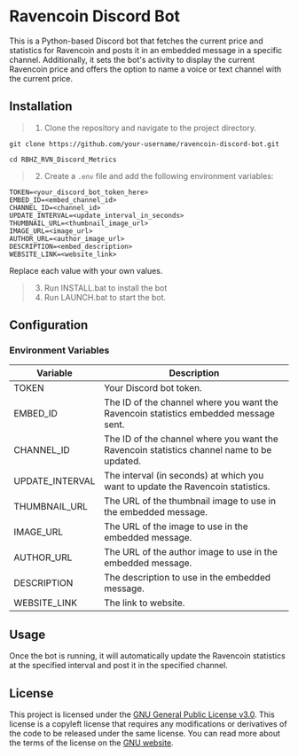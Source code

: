 # Ravencoin Discord Bot
 This is a Python-based Discord bot that fetches the current price and statistics for Ravencoin and posts it in an embedded message in a specific channel. Additionally, it sets the bot's activity to display the current Ravencoin price and offers the option to name a voice or text channel with the current price.

## Installation

> 1. Clone the repository and navigate to the project directory.
```
git clone https://github.com/your-username/ravencoin-discord-bot.git
```
```
cd RBHZ_RVN_Discord_Metrics
```

> 2. Create a `.env` file and add the following environment variables:
```
TOKEN=<your_discord_bot_token_here>
EMBED_ID=<embed_channel_id>
CHANNEL_ID=<channel_id>
UPDATE_INTERVAL=<update_interval_in_seconds>
THUMBNAIL_URL=<thumbnail_image_url>
IMAGE_URL=<image_url>
AUTHOR_URL=<author_image_url>
DESCRIPTION=<embed_description>
WEBSITE_LINK=<website_link>
```
Replace each value with your own values.

> 3. Run INSTALL.bat to install the bot
> 4. Run LAUNCH.bat to start the bot.

## Configuration

### Environment Variables

| Variable        | Description |
| --------------- | ----------- |
| TOKEN           | Your Discord bot token. |
| EMBED_ID        | The ID of the channel where you want the Ravencoin statistics embedded message sent. |
| CHANNEL_ID      | The ID of the channel where you want the Ravencoin statistics channel name to be updated. |
| UPDATE_INTERVAL | The interval (in seconds) at which you want to update the Ravencoin statistics. |
| THUMBNAIL_URL   | The URL of the thumbnail image to use in the embedded message. |
| IMAGE_URL       | The URL of the image to use in the embedded message. |
| AUTHOR_URL      | The URL of the author image to use in the embedded message. |
| DESCRIPTION     | The description to use in the embedded message. |
| WEBSITE_LINK    | The link to website. |

## Usage
Once the bot is running, it will automatically update the Ravencoin statistics at the specified interval and post it in the specified channel.

## License

This project is licensed under the [GNU General Public License v3.0](LICENSE). This license is a copyleft license that requires any modifications or derivatives of the code to be released under the same license. You can read more about the terms of the license on the [GNU website](https://www.gnu.org/licenses/gpl-3.0.en.html).
